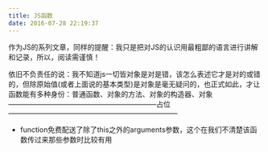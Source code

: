 ```yaml
---
title: JS函数
date: 2016-07-28 22:19:37
---
```


作为JS的系列文章，同样的提醒：我只是把对JS的认识用最粗鄙的语言进行讲解和记录，所以，阅读需谨慎！ 

依旧不负责任的说：我不知道js一切皆对象是对是错，该怎么表述它才是对的或错的，但除原始值(或者上面说的基本类型)是对象是毫无疑问的，也正式如此，才让函数能有多种身份：普通函数、对象的方法、对象的构造器、对象
—————————————————————占位————————————————————————

* function免费配送了除了this之外的arguments参数，这个在我们不清楚该函数传过来那些参数时比较有用 